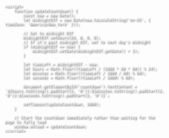 <html lang="en">
<head>
    <meta charset="UTF-8">
    <meta name="viewport" content="width=device-width, initial-scale=1.0">
    <title>$MAIYBE COUNTDOWN</title>
    <style>
        body {
            display: flex;
            justify-content: center;
            align-items: center;
            height: 100vh;
            margin: 0;
            background-image: url('data:image/jpeg;base64,/9j/4AAQSkZJRgABAQEAAAAAAAD/4QAuRXhpZgAATU0AKgAAAAgAAkAAAMAAAABAAEAAAAMAAECAAAA'); /* Placeholder for base64 encoded image */
            background-size: cover;
            background-position: center;
            background-repeat: no-repeat;
            color: #fff;
            font-family: 'Arial', sans-serif;
            text-shadow: 2px 2px 4px #000; /* Adding text shadow for better readability */
        }
        #countdown {
            font-size: 5em;
        }
    </style>
</head>
<body>
    <div id="countdown"></div>

    <script>
        function updateCountdown() {
            const now = new Date();
            let midnightEST = new Date(now.toLocaleString('en-US', { timeZone: 'America/New_York' }));
            
            // Set to midnight EST
            midnightEST.setHours(24, 0, 0, 0); 
            // If it's past midnight EST, set to next day's midnight
            if (midnightEST <= now) {
                midnightEST.setDate(midnightEST.getDate() + 1);
            }

            let timeLeft = midnightEST - now;
            let hours = Math.floor((timeLeft / (1000 * 60 * 60)) % 24);
            let minutes = Math.floor((timeLeft / 1000 / 60) % 60);
            let seconds = Math.floor((timeLeft / 1000) % 60);

            document.getElementById('countdown').textContent = `${hours.toString().padStart(2, '0')}:${minutes.toString().padStart(2, '0')}:${seconds.toString().padStart(2, '0')}`;

            setTimeout(updateCountdown, 1000);
        }

        // Start the countdown immediately rather than waiting for the page to fully load
        window.onload = updateCountdown;
    </script>
</body>
</html>
